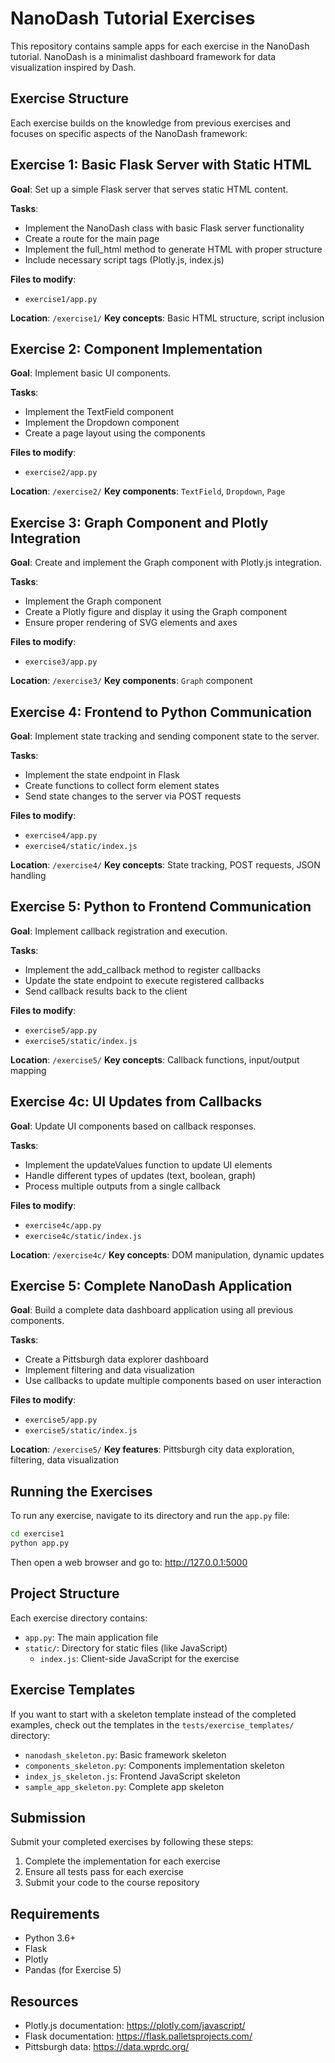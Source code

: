 # NanoDash Tutorial Exercises

This repository contains sample apps for each exercise in the NanoDash tutorial. NanoDash is a minimalist dashboard framework for data visualization inspired by Dash.

## Exercise Structure

Each exercise builds on the knowledge from previous exercises and focuses on specific aspects of the NanoDash framework:

## Exercise 1: Basic Flask Server with Static HTML

**Goal**: Set up a simple Flask server that serves static HTML content.

**Tasks**:
- Implement the NanoDash class with basic Flask server functionality
- Create a route for the main page
- Implement the full_html method to generate HTML with proper structure
- Include necessary script tags (Plotly.js, index.js)

**Files to modify**:
- `exercise1/app.py`

**Location**: `/exercise1/`
**Key concepts**: Basic HTML structure, script inclusion

## Exercise 2: Component Implementation

**Goal**: Implement basic UI components.

**Tasks**:
- Implement the TextField component
- Implement the Dropdown component
- Create a page layout using the components

**Files to modify**:
- `exercise2/app.py`

**Location**: `/exercise2/`
**Key components**: `TextField`, `Dropdown`, `Page`

## Exercise 3: Graph Component and Plotly Integration

**Goal**: Create and implement the Graph component with Plotly.js integration.

**Tasks**:
- Implement the Graph component
- Create a Plotly figure and display it using the Graph component
- Ensure proper rendering of SVG elements and axes

**Files to modify**:
- `exercise3/app.py`

**Location**: `/exercise3/`
**Key components**: `Graph` component

## Exercise 4: Frontend to Python Communication

**Goal**: Implement state tracking and sending component state to the server.

**Tasks**:
- Implement the state endpoint in Flask
- Create functions to collect form element states
- Send state changes to the server via POST requests

**Files to modify**:
- `exercise4/app.py`
- `exercise4/static/index.js`

**Location**: `/exercise4/`
**Key concepts**: State tracking, POST requests, JSON handling

## Exercise 5: Python to Frontend Communication

**Goal**: Implement callback registration and execution.

**Tasks**:
- Implement the add_callback method to register callbacks
- Update the state endpoint to execute registered callbacks
- Send callback results back to the client

**Files to modify**:
- `exercise5/app.py`
- `exercise5/static/index.js`

**Location**: `/exercise5/`
**Key concepts**: Callback functions, input/output mapping

## Exercise 4c: UI Updates from Callbacks

**Goal**: Update UI components based on callback responses.

**Tasks**:
- Implement the updateValues function to update UI elements
- Handle different types of updates (text, boolean, graph)
- Process multiple outputs from a single callback

**Files to modify**:
- `exercise4c/app.py`
- `exercise4c/static/index.js`

**Location**: `/exercise4c/`
**Key concepts**: DOM manipulation, dynamic updates

## Exercise 5: Complete NanoDash Application

**Goal**: Build a complete data dashboard application using all previous components.

**Tasks**:
- Create a Pittsburgh data explorer dashboard
- Implement filtering and data visualization
- Use callbacks to update multiple components based on user interaction

**Files to modify**:
- `exercise5/app.py`
- `exercise5/static/index.js`

**Location**: `/exercise5/`
**Key features**: Pittsburgh city data exploration, filtering, data visualization

## Running the Exercises

To run any exercise, navigate to its directory and run the `app.py` file:

```bash
cd exercise1
python app.py
```

Then open a web browser and go to: http://127.0.0.1:5000

## Project Structure

Each exercise directory contains:

- `app.py`: The main application file
- `static/`: Directory for static files (like JavaScript)
  - `index.js`: Client-side JavaScript for the exercise

## Exercise Templates

If you want to start with a skeleton template instead of the completed examples, check out the templates in the `tests/exercise_templates/` directory:

- `nanodash_skeleton.py`: Basic framework skeleton
- `components_skeleton.py`: Components implementation skeleton
- `index_js_skeleton.js`: Frontend JavaScript skeleton
- `sample_app_skeleton.py`: Complete app skeleton

## Submission

Submit your completed exercises by following these steps:

1. Complete the implementation for each exercise
2. Ensure all tests pass for each exercise
3. Submit your code to the course repository

## Requirements

- Python 3.6+
- Flask
- Plotly
- Pandas (for Exercise 5)

## Resources

- Plotly.js documentation: https://plotly.com/javascript/
- Flask documentation: https://flask.palletsprojects.com/
- Pittsburgh data: https://data.wprdc.org/